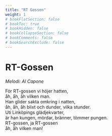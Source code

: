 ```yaml
---
title: "RT Gossen"
weight: 1
# bookFlatSection: false
# bookToc: true
# bookHidden: false
# bookCollapseSection: false
# bookComments: false
# bookSearchExclude: false
---
```


# RT-Gossen 
*Melodi: Al Capone*


För RT-gossen vi höjer hatten,  
åh, åh, åh vilken man.  
Han glider sakta omkring i natten,  
åh, åh, åh blixt och dunder, vilka stunder.  
Uti Linköpings glädjekvarter,  
är han kungen, mördar, bränner, tömmer pungen.  
RT-gossen, ja RT-gossen  
åh, åh vilken man!

